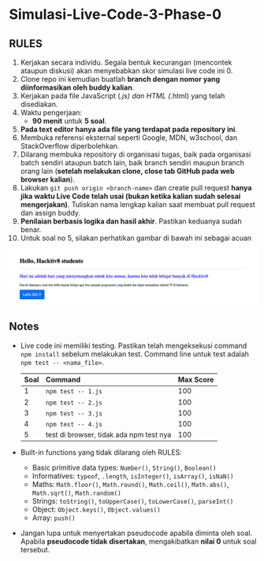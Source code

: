 # Simulasi-Live-Code-3-Phase-0

## RULES

1. Kerjakan secara individu. Segala bentuk kecurangan (mencontek ataupun diskusi) akan menyebabkan skor simulasi live code ini 0.
1. Clone repo ini kemudian buatlah **branch dengan nomor yang diinformasikan oleh buddy kalian**.
1. Kerjakan pada file JavaScript (*.js) dan HTML (*.html) yang telah disediakan.
1. Waktu pengerjaan:
   - **90 menit** untuk **5 soal**.
1. **Pada text editor hanya ada file yang terdapat pada repository ini**.
1. Membuka referensi eksternal seperti Google, MDN, w3school, dan StackOverflow diperbolehkan.
1. Dilarang membuka repository di organisasi tugas, baik pada organisasi batch sendiri ataupun batch lain, baik branch sendiri maupun branch orang lain (**setelah melakukan clone, close tab GitHub pada web browser kalian**).
1. Lakukan `git push origin <branch-name>` dan create pull request **hanya jika waktu Live Code telah usai (bukan ketika kalian sudah selesai mengerjakan)**. Tuliskan nama lengkap kalian saat membuat pull request dan assign buddy.
1. **Penilaian berbasis logika dan hasil akhir**. Pastikan keduanya sudah benar.
1. Untuk soal no 5, silakan perhatikan gambar di bawah ini sebagai acuan

![Hasil akhir dari 5.html](5.png)

## Notes

- Live code ini memiliki testing. Pastikan telah mengeksekusi command `npm install` sebelum melakukan test. Command line untuk test adalah `npm test -- <nama_file>`.

  | Soal | Command            | Max Score |
  | ---- | ------------------ | --------- |
  | 1    | `npm test -- 1.js` | 100       |
  | 2    | `npm test -- 2.js` | 100       |
  | 3    | `npm test -- 3.js` | 100       |
  | 4    | `npm test -- 4.js` | 100       |
  | 5    | test di browser, tidak ada npm test nya    | 100       |

- Built-in functions yang tidak dilarang oleh RULES:
  - Basic primitive data types: `Number()`, `String()`, `Boolean()`
  - Informatives: `typeof`, `.length`, `isInteger()`, `isArray()`, `isNaN()`
  - Maths: `Math.floor()`, `Math.round()`, `Math.ceil()`, `Math.abs()`, `Math.sqrt()`, `Math.random()`
  - Strings: `toString()`, `toUpperCase()`, `toLowerCase()`, `parseInt()`
  - Object: `Object.keys()`, `Object.values()`
  - Array: `push()`
- Jangan lupa untuk menyertakan pseudocode apabila diminta oleh soal. Apabila **pseudocode tidak disertakan**, mengakibatkan **nilai 0** untuk soal tersebut.

